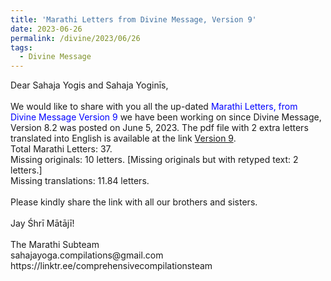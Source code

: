 ```yaml
---
title: 'Marathi Letters from Divine Message, Version 9'
date: 2023-06-26
permalink: /divine/2023/06/26
tags:
  - Divine Message
---
```


<p>
Dear Sahaja Yogis and Sahaja Yoginīs,<br>
<br>
We would like to share with you all the up-dated <font color="blue">Marathi Letters, from Divine Message Version 9</font> we have been working on since Divine Message, Version 8.2 was posted on June 5, 2023. The pdf file with 2 extra letters translated into English is available at the link <a href="https://bit.ly/Divine_Message_V9">Version 9</a>.<br>
Total Marathi Letters: 37.<br>
Missing originals: 10 letters. [Missing originals but with retyped text: 2 letters.]<br>
Missing translations: 11.84 letters.<br>
<br>
Please kindly share the link with all our brothers and sisters.<br>
<br>
Jay Śhrī Mātājī!<br>
<br>
The Marathi Subteam<br>
sahajayoga.compilations@gmail.com<br>
https://linktr.ee/comprehensivecompilationsteam<br>
</p>